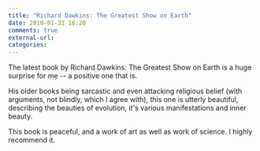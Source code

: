 ```yaml
---
title: "Richard Dawkins: The Greatest Show on Earth"
date: 2010-01-31 16:20
comments: true
external-url:
categories:
---
```

The latest book by Richard Dawkins: The Greatest Show on Earth is a huge surprise for me -- a positive one that is.   
  
His older books being sarcastic and even attacking religious belief (with arguments, not blindly, which I agree with), this one is utterly beautiful, describing the beauties of evolution, it's various manifestations and inner beauty.  
  
This book is peaceful, and a work of art as well as work of science. I highly recommend it.
